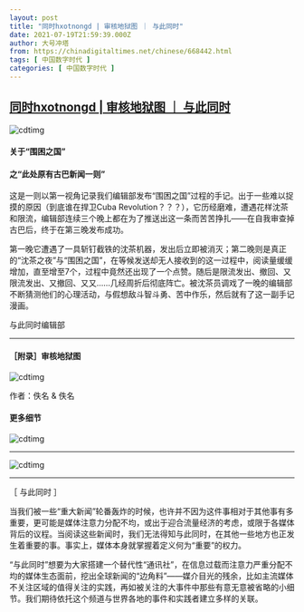 ```yaml
---
layout: post
title: "同时hxotnongd | 审核地狱图 ｜ 与此同时"
date: 2021-07-19T21:59:39.000Z
author: 大号冲塔
from: https://chinadigitaltimes.net/chinese/668442.html
tags: [ 中国数字时代 ]
categories: [ 中国数字时代 ]
---
```

<!--1626731979000-->
[同时hxotnongd | 审核地狱图 ｜ 与此同时](https://chinadigitaltimes.net/chinese/668442.html)
------

<div>
<p><img src="https://chinadigitaltimes.net/chinese/files/2021/07/post-668442-60f5f5cedfe32.png" alt="cdtimg" /></p><h4>关于“围困之国”</h4><h4>之“此处原有古巴新闻一则”</h4><p>这是一则以第一视角记录我们编辑部发布“围困之国”过程的手记。出于一些难以捉摸的原因（到底谁在捍卫Cuba Revolution？？？），它历经磨难，遭遇花样沈茶和限流，编辑部连续三个晚上都在为了推送出这一条而苦苦挣扎——在自我审查掉古巴后，终于在第三晚发布成功。</p><p>第一晚它遭遇了一具斩钉截铁的沈茶机器，发出后立即被消灭；第二晚则是真正的“沈茶之夜”与“围困之国”，在等候发送却无人接收到的这一过程中，阅读量缓缓增加，直至增至7个，过程中竟然还出现了一个点赞。随后是限流发出、撤回、又限流发出、又撤回、又又……几经周折后彻底阵亡。被沈茶员调戏了一晚的编辑部不断猜测他们的心理活动，与假想敌斗智斗勇、苦中作乐，然后就有了这一副手记漫画。</p><p>与此同时编辑部</p><hr /><h4>［附录］审核地狱图</h4><p><img src="https://chinadigitaltimes.net/chinese/files/2021/07/post-668442-60f5f5d3423fa.png" alt="cdtimg" /></p><div class="ts">作者：佚名 &amp; 佚名</div><h4>更多细节</h4><p><img src="https://chinadigitaltimes.net/chinese/files/2021/07/post-668442-60f5f5d66ce66." alt="cdtimg" /></p><hr /><p><img src="https://chinadigitaltimes.net/chinese/files/2021/07/post-668442-60f5f5d8e5abd." alt="cdtimg" /></p><hr /><p>［ 与此同时 ］</p><p>当我们被一些“重大新闻”轮番轰炸的时候，也许并不因为这件事相对于其他事有多重要，更可能是媒体注意力分配不均，或出于迎合流量经济的考虑，或限于各媒体背后的议程。当阅读这些新闻时，我们无法得知与此同时，在其他一些地方也正发生着重要的事。事实上，媒体本身就掌握着定义何为“重要”的权力。</p><p>“与此同时”想要为大家搭建一个替代性“通讯社”，在信息过载而注意力严重分配不均的媒体生态面前，挖出全球新闻的“边角料”——媒介目光的残余，比如主流媒体不关注区域的值得关注的实践，再如被关注的大事件中那些有意无意被省略的小细节。我们期待依托这个频道与世界各地的事件和实践者建立多样的关联。</p>
</div>
